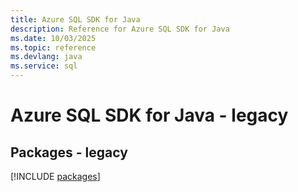 ```yaml
---
title: Azure SQL SDK for Java
description: Reference for Azure SQL SDK for Java
ms.date: 10/03/2025
ms.topic: reference
ms.devlang: java
ms.service: sql
---
```

# Azure SQL SDK for Java - legacy
## Packages - legacy
[!INCLUDE [packages](sql-index.md)]